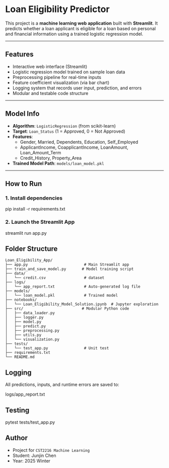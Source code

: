 # Loan Eligibility Predictor

This project is a **machine learning web application** built with **Streamlit**. It predicts whether a loan applicant is eligible for a loan based on personal and financial information using a trained logistic regression model.

---

## Features

- Interactive web interface (Streamlit)
- Logistic regression model trained on sample loan data
- Preprocessing pipeline for real-time inputs
- Feature coefficient visualization (via bar chart)
- Logging system that records user input, prediction, and errors
- Modular and testable code structure

---

## Model Info

- **Algorithm**: `LogisticRegression` (from scikit-learn)
- **Target**: `Loan_Status` (1 = Approved, 0 = Not Approved)
- **Features**:
  - Gender, Married, Dependents, Education, Self_Employed
  - ApplicantIncome, CoapplicantIncome, LoanAmount, Loan_Amount_Term
  - Credit_History, Property_Area
- **Trained Model Path**: `models/loan_model.pkl`

---

## How to Run

### 1. Install dependencies

pip install -r requirements.txt

### 2. Launch the Streamlit App

streamlit run app.py

## Folder Structure
```
Loan_Eligibility_App/
├── app.py                         # Main Streamlit app
├── train_and_save_model.py       # Model training script
├── data/
│   └── credit.csv                 # dataset
├── logs/
│   └── app_report.txt             # Auto-generated log file
├── models/
│   └── loan_model.pkl             # Trained model
├── notebooks/
│   └── Loan_Eligibility_Model_Solution.ipynb  # Jupyter exploration
├── src/                          # Modular Python code
│   ├── data_loader.py
│   ├── logger.py
│   ├── model.py
│   ├── predict.py
│   ├── preprocessing.py
│   ├── utils.py
│   └── visualization.py
├── tests/
│   └── test_app.py                # Unit test
├── requirements.txt
└── README.md
```
## Logging
All predictions, inputs, and runtime errors are saved to:

logs/app_report.txt

## Testing
pytest tests/test_app.py

##  Author
- Project for `CST2216 Machine Learning`
- Student: Junjin Chen
- Year: 2025 Winter
